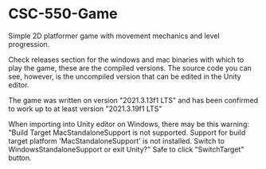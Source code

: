 # CSC-550-Game
Simple 2D platformer game with movement mechanics and level progression.

Check releases section for the windows and mac binaries with which to play the game, these are the compiled versions.
The source code you can see, however, is the uncompiled version that can be edited in the Unity editor.

The game was written on version "2021.3.13f1 LTS" and has been confirmed to work up to at least version "2021.3.19f1 LTS"

When importing into Unity editor on Windows, there may be this warning:
"Build Target MacStandaloneSupport is not supported.  Support for build target platform 'MacStandaloneSupport' is not installed.  Switch to WindowsStandaloneSupport or exit Unity?"
Safe to click "SwitchTarget" button.
